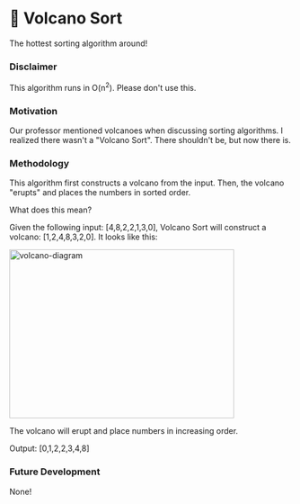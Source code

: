 # :volcano: Volcano Sort
The hottest sorting algorithm around!

### Disclaimer
This algorithm runs in O(n<sup>2</sup>). Please don't use this.

### Motivation
Our professor mentioned volcanoes when discussing sorting algorithms. I realized there wasn't a "Volcano Sort". There shouldn't be, but now there is.

### Methodology
This algorithm first constructs a volcano from the input. Then, the volcano "erupts" and places the numbers in sorted order. 

What does this mean?

Given the following input: [4,8,2,2,1,3,0], Volcano Sort will construct a volcano: [1,2,4,8,3,2,0]. It looks like this:

<img src="https://i.ibb.co/Kjp4ZwT/volcano-diagram.jpg" alt="volcano-diagram" width="400" height="300" border="0">

The volcano will erupt and place numbers in increasing order. 

Output: [0,1,2,2,3,4,8]

### Future Development
None!

